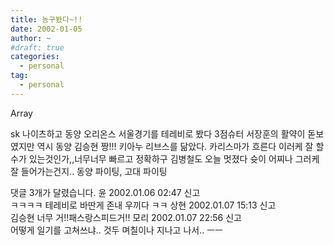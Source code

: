 ```yaml
---
title: 농구봤다~!!
date: 2002-01-05
author: ~
#draft: true
categories:
  - personal
tag:
  - personal
---
```




Array

sk 나이츠하고 동양 오리온스 서울경기를 테레비로 봤다
3점슈터 서장훈의 활약이 돋보였지만
역시 동양 김승현 짱!!!
키아누 리브스를 닮았다. 카리스마가 흐른다
이러케 잘 할 수가 있는것인가,,너무너무 빠르고 정확하구
김병철도 오늘 멋졌다
슛이 어찌나 그러케 잘 들어가는건지..
동양 파이팅, 고대 파이팅


 댓글  3개가 달렸습니다.
 윤 2002.01.06 02:47 신고   
ㅋㅋㅋㅋ 테레비로 바딴게 존내 우끼다 ㅋㅋ
 상현 2002.01.07 15:13 신고   
김승현 너무 거!!패스랑스피드거!!
 모리 2002.01.07 22:56 신고   
어떻게 일기를 고쳐쓰냐.. 것두 며칠이나 지나고 나서.. ㅡㅡ




